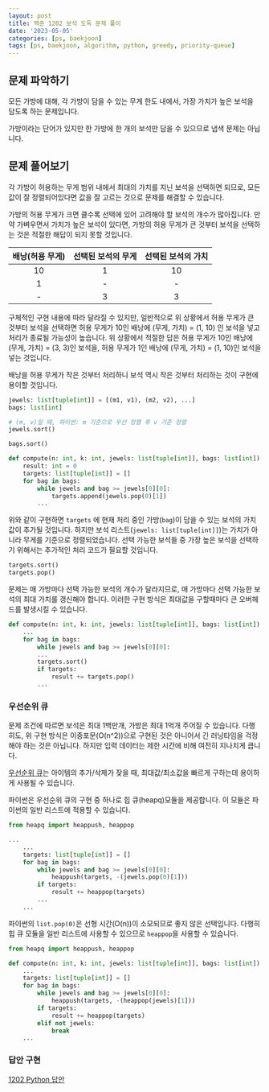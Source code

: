 ```yaml
---
layout: post
title: 백준 1202 보석 도둑 문제 풀이
date: '2023-05-05'
categories: [ps, baekjoon]
tags: [ps, baekjoon, algorithm, python, greedy, priority-queue]
---
```


## 문제 파악하기

모든 가방에 대해, 각 가방이 담을 수 있는 무게 한도 내에서, 가장 가치가 높은 보석을 담도록 하는 문제입니다.

가방이라는 단어가 있지만 한 가방에 한 개의 보석만 담을 수 있으므로 냅색 문제는 아닙니다.

## 문제 풀어보기

각 가방이 허용하는 무게 범위 내에서 최대의 가치를 지닌 보석을 선택하면 되므로, 모든 값이 잘 정렬되어있다면 값을 잘 고르는 것으로 문제를 해결할 수 있습니다.

가방의 허용 무게가 크면 클수록 선택에 있어 고려해야 할 보석의 개수가 많아집니다. 만약 가벼우면서 가치가 높은 보석이 있다면, 가방의 허용 무게가 큰 것부터 보석을 선택하는 것은 적절한 해답이 되지 못할 것입니다.

| 배낭(허용 무게) | 선택된 보석의 무게 | 선택된 보석의 가치 |
| :-: | :-: | :-: |
| 10 | 1 | 10 |
| 1 | - | - |
| - | 3 | 3 |

구체적인 구현 내용에 따라 달라질 수 있지만, 일반적으로 위 상황에서 허용 무게가 큰 것부터 보석을 선택하면 허용 무게가 10인 배낭에 (무게, 가치) = (1, 10) 인 보석을 넣고 처리가 종료될 가능성이 높습니다. 위 상황에서 적절한 답은 허용 무게가 10인 배낭에 (무게, 가치) = (3, 3)인 보석을, 허용 무게가 1인 배낭에 (무게, 가치) = (1, 10)인 보석을 넣는 것입니다.

배낭을 허용 무게가 작은 것부터 처리하니 보석 역시 작은 것부터 처리하는 것이 구현에 용이할 것입니다.

```python
jewels: list[tuple[int]] = [(m1, v1), (m2, v2), ...]
bags: list[int]

# (m, v)일 때, 파이썬: m 기준으로 우선 정렬 후 v 기준 정렬
jewels.sort()

bags.sort()
```

```python
def compute(n: int, k: int, jewels: list[tuple[int]], bags: list[int]) -> int:
    result: int = 0
    targets: list[tuple[int]] = []
    for bag in bags:
        while jewels and bag >= jewels[0][0]:
            targets.append(jewels.pop(0)[1])
        ...
```

위와 같이 구현하면 `targets` 에 현재 처리 중인 가방(`bag`)이 담을 수 있는 보석의 가치 값이 추가될 것입니다. 하지만 보석 리스트(`jewels: list[tuple[int]]`)는 가치가 아니라 무게를 기준으로 정렬되었습니다. 선택 가능한 보석들 중 가장 높은 보석을 선택하기 위해서는 추가적인 처리 코드가 필요할 것입니다.

```python
targets.sort()
targets.pop()
```

문제는 매 가방마다 선택 가능한 보석의 개수가 달라지므로, 매 가방마다 선택 가능한 보석의 최대 가치를 갱신해야 합니다. 이러한 구현 방식은 최대값을 구할때마다 큰 오버헤드를 발생시킬 수 있습니다.

```python
def compute(n: int, k: int, jewels: list[tuple[int]], bags: list[int]) -> int:
    ...
    for bag in bags:
        while jewels and bag >= jewels[0][0]:
        ...
        targets.sort()
        if targets:
            result += targets.pop()
        ...
```

### 우선순위 큐

문제 조건에 따르면 보석은 최대 1백만개, 가방은 최대 1억개 주어질 수 있습니다. 다행히도, 위 구현 방식은 이중포문(O(n^2))으로 구현된 것은 아니어서 긴 러닝타임을 걱정해야 하는 것은 아닙니다. 하지만 입력 데이터는 제한 시간에 비해 여전히 지나치게 큽니다.

[우선순위 큐](https://ko.wikipedia.org/wiki/우선순위_큐)는 아이템의 추가/삭제가 잦을 때, 최대값/최소값을 빠르게 구하는데 용이하게 사용될 수 있습니다.

파이썬은 우선순위 큐의 구현 중 하나로 힙 큐(heapq)모듈을 제공합니다. 이 모듈은 파이썬의 일반 리스트에 적용할 수 있습니다.

```python
from heapq import heappush, heappop

...
    ...
    targets: list[tuple[int]] = []
    for bag in bags:
        while jewels and bag >= jewels[0][0]:
            heappush(targets, -(jewels.pop(0)[1]))
        if targets:
            result += heappop(targets)
        ...
    ...
```

파이썬의 `list.pop(0)`은 선형 시간(O(n))이 소모되므로 좋지 않은 선택입니다. 다행히 힙 큐 모듈을 일반 리스트에 사용할 수 있으므로 `heappop`을 사용할 수 있습니다.

```python
from heapq import heappush, heappop

def compute(n: int, k: int, jewels: list[tuple[int]], bags: list[int]) -> int:
    ...
    targets: list[tuple[int]] = []
    for bag in bags:
        while jewels and bag >= jewels[0][0]:
            heappush(targets, -(heappop(jewels)[1]))
        if targets:
            result += heappop(targets)
        elif not jewels:
            break
    ...
```

### 답안 구현

[1202 Python 답안](https://github.com/ShapeLayer/training/blob/main/tasks/online_judge/baekjoon/python/1202.py)
